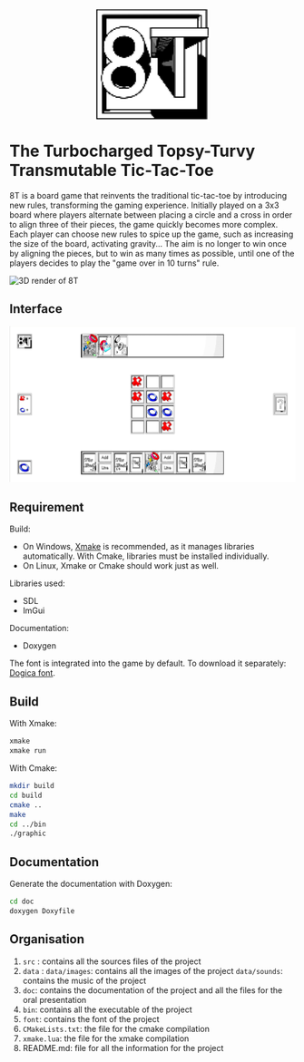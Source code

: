 <h1 style="text-align=center; align=center;">
  <a href="https://forge.univ-lyon1.fr/p2203381/8T/" style="display: block; text-align: center;">
    <img src="data/images/logo_big.png" alt="Logo 8T" width="200" style="display: block; margin: 0 auto;">
  </a>
  <br>
  The Turbocharged Topsy-Turvy Transmutable Tic-Tac-Toe
  <br>
</h1>

8T is a board game that reinvents the traditional tic-tac-toe by introducing new rules, transforming the gaming experience. Initially played on a 3x3 board where players alternate between placing a circle and a cross in order to align three of their pieces, the game quickly becomes more complex. Each player can choose new rules to spice up the game, such as increasing the size of the board, activating gravity... The aim is no longer to win once by aligning the pieces, but to win as many times as possible, until one of the players decides to play the "game over in 10 turns" rule.

![3D render of 8T](data/images/presentation.png)

## Interface

![screenshot](data/images/screenshot.png)

## Requirement 

Build:
- On Windows, [Xmake](https://xmake.io/#/getting_started) is recommended, as it manages libraries automatically. With Cmake, libraries must be installed individually.
- On Linux, Xmake or Cmake should work just as well.

Libraries used:
- SDL 
- ImGui

Documentation:
- Doxygen

The font is integrated into the game by default. To download it separately: [Dogica font](https://www.dafont.com/dogica.font).

## Build

With Xmake:

~~~bash
xmake
xmake run
~~~

With Cmake:

~~~bash
mkdir build
cd build
cmake ..
make
cd ../bin
./graphic
~~~

## Documentation

Generate the documentation with Doxygen:
~~~bash
cd doc
doxygen Doxyfile
~~~

## Organisation 

1. `src` : contains all the sources files of the project
2. `data` : 
  `data/images`: contains all the images of the project
  `data/sounds`: contains the music of the project
3. `doc`: contains the documentation of the project and all the files for the oral presentation
4. `bin`: contains all the executable of the project
5. `font`: contains the font of the project
6. `CMakeLists.txt`: the file for the cmake compilation
7. `xmake.lua`: the file for the xmake compilation
8. README.md: file for all the information for the project